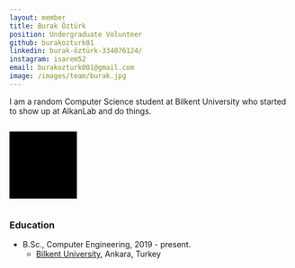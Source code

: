 ```yaml
---
layout: member
title: Burak Öztürk
position: Undergraduate Volunteer
github: burakozturk01
linkedin: burak-öztürk-334076124/
instagram: isarem52
email: burakozturk001@gmail.com
image: /images/team/burak.jpg
---
```


I am a random Computer Science student at Bilkent University who started to show up at AlkanLab and do things.

<pre id="donutBox" style="display: inline-block; background-color: black; color: white; padding: 60px; white-space: pre-wrap;"></pre>
<script>
  (function() {
var _onload = function() {
  var pretag = document.getElementById('donutBox');

  var tmr1 = undefined;
  var A=1, B=1;

  // This is copied, pasted, reformatted, and ported directly from my original
  // donut.c code
  var asciiframe=function() {
    var b=[];
    var z=[];
    A += 0.07;
    B += 0.03;
    var cA=Math.cos(A), sA=Math.sin(A),
        cB=Math.cos(B), sB=Math.sin(B);
    for(var k=0;k<1760;k++) {
      b[k]=k%80 == 79 ? "\n" : " ";
      z[k]=0;
    }
    for(var j=0;j<6.28;j+=0.07) { // j <=> theta
      var ct=Math.cos(j),st=Math.sin(j);
      for(i=0;i<6.28;i+=0.02) {   // i <=> phi
        var sp=Math.sin(i),cp=Math.cos(i),
            h=ct+2, // R1 + R2*cos(theta)
            D=1/(sp*h*sA+st*cA+5), // this is 1/z
            t=sp*h*cA-st*sA; // this is a clever factoring of some of the terms in x' and y'

        var x=0|(40+30*D*(cp*h*cB-t*sB)),
            y=0|(12+15*D*(cp*h*sB+t*cB)),
            o=x+80*y,
            N=0|(8*((st*sA-sp*ct*cA)*cB-sp*ct*sA-st*cA-cp*ct*sB));
        if(y<22 && y>=0 && x>=0 && x<79 && D>z[o])
        {
          z[o]=D;
          b[o]=".,-~:;=!*#$@"[N>0?N:0];
        }
      }
    }
    pretag.innerHTML = b.join("");
  };

  window.anim = function() {
    if(tmr1 === undefined) {
      tmr1 = setInterval(asciiframe, 75);
    } else {
      clearInterval(tmr1);
      tmr1 = undefined;
    }
  };

  asciiframe();
  window.anim();
}

if(document.all)
  window.attachEvent('onload',_onload);
else
  window.addEventListener("load",_onload,false);
})();
</script>

### Education

- B.Sc., Computer Engineering, 2019 - present.
  - [Bilkent University](http://www.cs.bilkent.edu.tr/), Ankara, Turkey
